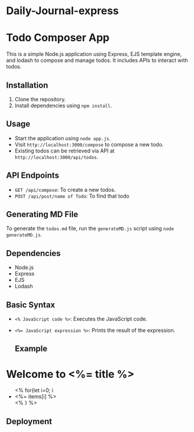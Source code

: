 # Daily-Journal-express
# Todo Composer App

This is a simple Node.js application using Express, EJS template engine, and lodash to compose and manage todos. It includes APIs to interact with todos.

## Installation

1. Clone the repository.
2. Install dependencies using `npm install`.

## Usage

- Start the application using `node app.js`.
- Visit `http://localhost:3000/compose` to compose a new todo.
- Existing todos can be retrieved via API at `http://localhost:3000/api/todos`.

## API Endpoints

- `GET /api/compose`: To create a new  todos.
- `POST /api/post/name of Todo`: To find that todo

## Generating MD File

To generate the `todos.md` file, run the `generateMD.js` script using `node generateMD.js`.

## Dependencies
- Node.js
- Express
- EJS
- Lodash
## Basic Syntax

- `<% JavaScript code %>`: Executes the JavaScript code.
- `<%= JavaScript expression %>`: Prints the result of the expression.

  ## Example


<!DOCTYPE html>
<html>
<head>
    <title>EJS Example</title>
</head>
<body>
    <h1>Welcome to <%= title %></h1>
    <ul>
        <% for(let i=0; i<items.length; i++) { %>
            <li><%= items[i] %></li>
        <% } %>
    </ul>
</body>

  ## Deployment
  
